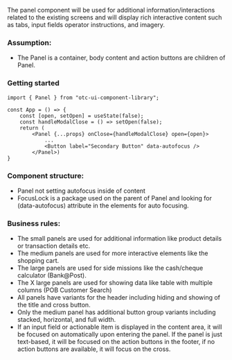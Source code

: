 The panel component will be used for additional information/interactions related to the existing screens and will display rich interactive content such as tabs, input fields operator instructions, and imagery.

### Assumption:
- The Panel is a container, body content and action buttons are children of Panel.

### Getting started 
```tsx
import { Panel } from "otc-ui-component-library";

const App = () => {
    const [open, setOpen] = useState(false);
    const handleModalClose = () => setOpen(false);
    return (
        <Panel {...props} onClose={handleModalClose} open={open}>
            ...
            <Button label="Secondary Button" data-autofocus />
        </Panel>)
}
```
### Component structure:
- Panel not setting autofocus inside of content
- FocusLock is a package used on the parent of Panel and looking for (data-autofocus) attribute in the elements for auto focusing.

### Business rules:
- The small panels are used for additional information like product details or transaction details etc.
- The medium panels are used for more interactive elements like the shopping cart.
- The large panels are used for side missions like the cash/cheque calculator (Bank@Post).
- The X large panels are used for showing data like table with multiple columns (POB Customer Search)
- All panels have variants for the header including hiding and showing of the title and cross button.
- Only the medium panel has additional button group variants including stacked, horizontal, and full width. 
- If an input field or actionable item is displayed in the content area, it will be focused on automatically upon entering the panel. If the panel is just text-based, it will be focused on the action buttons in the footer, if no action buttons are available, it will focus on the cross.